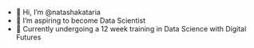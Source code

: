 - 👋 Hi, I’m @natashakataria
- 👀 I’m aspiring to become Data Scientist
- 🌱 Currently undergoing a 12 week training in Data Science with Digital Futures


<!---
natashakataria/natashakataria is a ✨ special ✨ repository because its `README.md` (this file) appears on your GitHub profile.
You can click the Preview link to take a look at your changes.
--->
